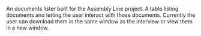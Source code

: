 An documents lister built for the Assembly Line project. A table listing documents and letting the user interact with those documents. Currently the user can download them in the same window as the interview or view them in a new window.